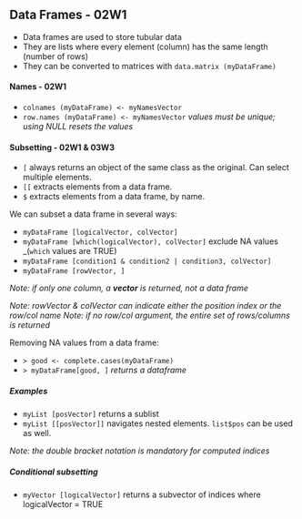 
## Data Frames - 02W1

+ Data frames are used to store tubular data
+ They are lists where every element (column) has the same length (number of rows)
+ They can be converted to matrices with ```data.matrix (myDataFrame)```


#### Names - 02W1

+ ```colnames (myDataFrame) <- myNamesVector```
+ ```row.names (myDataFrame) <- myNamesVector``` _values must be unique; using NULL resets the values_

#### Subsetting - 02W1 & 03W3

+ `[`  always returns an object of the same class as the original. Can select multiple elements.
+ `[[` extracts elements from a data frame. 
+ `$`  extracts elements from a data frame, by name. 

We can subset a data frame in several ways:

+ `myDataFrame [logicalVector, colVector]`
+ `myDataFrame [which(logicalVector), colVector]` exclude NA values _(`which` values are TRUE)
+ `myDataFrame [condition1 & condition2 | condition3, colVector]`
+ `myDataFrame [rowVector, ]`

_Note: if only one column, a **vector** is returned, not a data frame_

_Note: rowVector & colVector can indicate either the position index or the row/col name_
_Note: if no row/col argument, the entire set of rows/columns is returned_

Removing NA values from a data frame:
+ ```> good <- complete.cases(myDataFrame)```
+ ```> myDataFrame[good, ]``` _returns a dataframe_



##### Examples

+ ```myList [posVector]``` returns a sublist
+ ```myList [[posVector]]``` navigates nested elements. ```list$pos``` can be used as well.

_Note: the double bracket notation is mandatory for computed indices_


##### Conditional subsetting

+ ```myVector [logicalVector]``` returns a subvector of indices where logicalVector = TRUE


